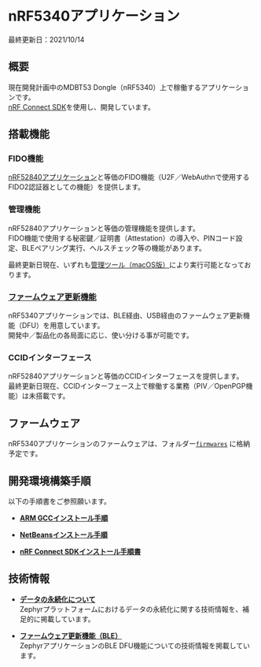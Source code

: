 # nRF5340アプリケーション

最終更新日：2021/10/14

## 概要

現在開発計画中のMDBT53 Dongle（nRF5340）上で稼働するアプリケーションです。<br>
[nRF Connect SDK](https://www.nordicsemi.com/Software-and-tools/Software/nRF-Connect-SDK)を使用し、開発しています。

## 搭載機能

### FIDO機能
[nRF52840アプリケーション](../nRF52840_app/README.md)と等価のFIDO機能（U2F／WebAuthnで使用するFIDO2認証器としての機能）を提供します。

### 管理機能
nRF52840アプリケーションと等価の管理機能を提供します。<br>
FIDO機能で使用する秘密鍵／証明書（Attestation）の導入や、PINコード設定、BLEペアリング実行、ヘルスチェック等の機能があります。

最終更新日現在、いずれも[管理ツール（macOS版）](../MaintenanceTool/macOSApp/README.md)により実行可能となっております。

### [ファームウェア更新機能](../nRF5340_app/DFUFUNC.md)
nRF5340アプリケーションでは、BLE経由、USB経由のファームウェア更新機能（DFU）を用意しています。<br>
開発中／製品化の各局面に応じ、使い分ける事が可能です。

### CCIDインターフェース
nRF52840アプリケーションと等価のCCIDインターフェースを提供します。<br>
最終更新日現在、CCIDインターフェース上で稼働する業務（PIV／OpenPGP機能）は未搭載です。

## ファームウェア

nRF5340アプリケーションのファームウェアは、フォルダー[`firmwares`](../nRF5340_app/firmwares) に格納予定です。

## 開発環境構築手順

以下の手順書をご参照願います。

- <b>[ARM GCCインストール手順](../nRF52840_app/ARMGCCINST.md)</b>

- <b>[NetBeansインストール手順](../nRF52840_app/NETBEANSINST.md)</b>

- <b>[nRF Connect SDKインストール手順書](../nRF5340_app/INSTALLSDK.md)</b>

## 技術情報

- <b>[データの永続化について](../nRF5340_app/TECH_ZEP_SETTINGS.md)</b><br>
Zephyrプラットフォームにおけるデータの永続化に関する技術情報を、補足的に掲載しています。

- <b>[ファームウェア更新機能（BLE）](../nRF5340_app/BLEDFU_FUNC_OBJC.md)</b><br>
ZephyrアプリケーションのBLE DFU機能についての技術情報を掲載しています。
